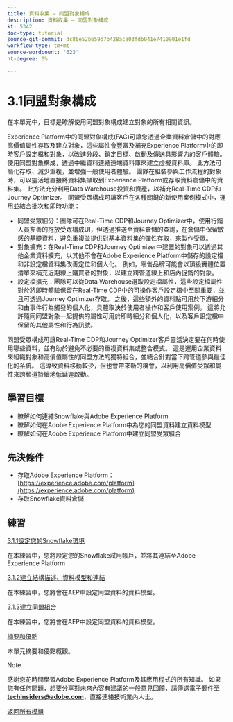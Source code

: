 ```yaml
---
title: 資料收集 — 同盟對象構成
description: 資料收集 — 同盟對象構成
kt: 5342
doc-type: tutorial
source-git-commit: dc86e52b659d7b428aca03fdb041e7410901e1fd
workflow-type: tm+mt
source-wordcount: '623'
ht-degree: 0%

---
```


# 3.1同盟對象構成

在本單元中，目標是瞭解使用同盟對象構成建立對象的所有相關資訊。

Experience Platform中的同盟對象構成(FAC)可讓您透過企業資料倉儲中的對應高價值屬性存取及建立對象，這些屬性會豐富及補充Experience Platform中的即時客戶設定檔和對象，以改進分段、鎖定目標、啟動及傳送具影響力的客戶體驗。 使用同盟對象構成，透過中繼資料連結遠端資料庫來建立虛擬資料庫。 此方法可簡化存取、減少重複，並增強一般使用者體驗。 團隊在組裝參與工作流程的對象時，可以靈活地直接將資料集擷取到Experience Platform或存取資料倉儲中的資料集。 此方法充分利用Data Warehouse投資和資產，以補充Real-Time CDP和Journey Optimizer。 同盟受眾構成可讓客戶在各種關鍵的新使用案例模式中，運用並結合批次和即時功能：

- 同盟受眾細分：團隊可在Real-Time CDP和Journey Optimizer中，使用行銷人員友善的拖放受眾構成UI，但透過推送至資料倉儲的查詢，在倉儲中保留敏感的基礎資料，避免重複並提供對基本資料集的彈性存取，來製作受眾。
- 對象擴充：在Real-Time CDP和Journey Optimizer中建置的對象可以透過其他企業資料擴充，以其他不會在Adobe Experience Platform中儲存的設定檔和非設定檔資料集改善定位和個人化。 例如，零售品牌可能會以頂級實體位置清單來補充近期線上購買者的對象，以建立跨管道線上和店內促銷的對象。
- 設定檔擴充：團隊可以從Data Warehouse選取設定檔屬性，這些設定檔屬性對於將即時體驗保留在Real-Time CDP中的可操作客戶設定檔中至關重要，並且可透過Journey Optimizer存取。 之後，這些額外的資料點可用於下游細分和由事件行為觸發的個人化，具體取決於使用者操作和客戶使用案例。 這將允許隨同同盟對象一起提供的屬性可用於即時細分和個人化，以及客戶設定檔中保留的其他屬性和行為訊號。

同盟受眾構成可讓Real-Time CDP和Journey Optimizer客戶靈活決定要在何時使用哪些資料，並有助於避免不必要的重複資料集或整合模式。 這是運用企業資料來組織對象和高價值屬性的同盟方法的獨特組合，並結合針對當下跨管道參與最佳化的系統。 這導致資料移動較少，但也會帶來新的機會，以利用高價值受眾和屬性來跨頻道持續地低延遲啟動。

## 學習目標

- 瞭解如何連結Snowflake與Adobe Experience Platform
- 瞭解如何在Adobe Experience Platform中為您的同盟資料建立資料模型
- 瞭解如何在Adobe Experience Platform中建立同盟受眾組合

## 先決條件

- 存取Adobe Experience Platform： [https://experience.adobe.com/platform](https://experience.adobe.com/platform)
- 存取Snowflake資料倉儲

## 練習

[3.1.1設定您的Snowflake環境](./ex1.md)

在本練習中，您將設定您的Snowflake試用帳戶，並將其連結至Adobe Experience Platform

[3.1.2建立結構描述、資料模型和連結](./ex2.md)

在本練習中，您將會在AEP中設定同盟資料的資料模型。

[3.1.3建立同盟組合](./ex3.md)

在本練習中，您將會在AEP中設定同盟資料的資料模型。

[摘要和優點](./summary.md)

本單元摘要和優點概觀。

>[!NOTE]
>
>感謝您花時間學習Adobe Experience Platform及其應用程式的所有知識。 如果您有任何問題，想要分享對未來內容有建議的一般意見回饋，請傳送電子郵件至&#x200B;**techinsiders@adobe.com**，直接連絡技術業內人士。

[返回所有模組](../../../overview.md)
